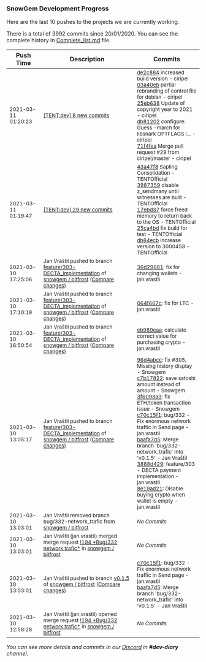 
### SnowGem Development Progress

Here are the last 10 pushes to the projects we are currently working.

There is a total of 3992 commits since 20/01/2020. You can see the complete history in
 [Complete_list.md](Complete_list.md) file.

| Push Time | Description | Commits |
| --- | --- | --- |
| <sub>2021-03-11 01:20:23</sub> | <sub>[[TENT:dev] 8 new commits](https://github.com/TENTOfficial/TENT/compare/2061d4b32d1b...c9cde185d616)</sub> | <sub>[de2c864](https://github.com/TENTOfficial/TENT/commit/de2c864b2ea0d95352f50d5d1b20f98d4a9cb3c0) increased build version - ciripel<br>[03a40eb](https://github.com/TENTOfficial/TENT/commit/03a40ebd3359b1cbe6c349aca33077f7824cdb41) partial rebranding of control file for debian - ciripel<br>[25eb638](https://github.com/TENTOfficial/TENT/commit/25eb638b750f1a726c81daa1b8ab7c97c50f5589) Update of copyright year to 2021 - ciripel<br>[db81202](https://github.com/TENTOfficial/TENT/commit/db812027355f1ec06480cea74cdb4831d5d88f31) configure: Guess -march for libsnark OPTFLAGS i... - ciripel<br>[71f4fea](https://github.com/TENTOfficial/TENT/commit/71f4feae2c7417177ff9003ea31447959a447bd1) Merge pull request #29 from ciripel/master - ciripel</sub> |
| <sub>2021-03-11 01:19:47</sub> | <sub>[[TENT:dev] 29 new commits](https://github.com/TENTOfficial/TENT/compare/7b0c80edd352...2061d4b32d1b)</sub> | <sub>[43a47f8](https://github.com/TENTOfficial/TENT/commit/43a47f8c65e18f033b69afdf8e7945bf24c99321) Sapling Consolidation - TENTOfficial<br>[3987359](https://github.com/TENTOfficial/TENT/commit/3987359273bef1b150cf98d30988139aea1cac35) disable z_sendmany until witnesses are built - TENTOfficial<br>[17ebd37](https://github.com/TENTOfficial/TENT/commit/17ebd37373da67594aadb82855760f017ef9d98a) force freed memory to return back to the OS - TENTOfficial<br>[25ca4bd](https://github.com/TENTOfficial/TENT/commit/25ca4bd71d8baad1e37b5c394ba8f0792b808228) fix build for test - TENTOfficial<br>[db64ecb](https://github.com/TENTOfficial/TENT/commit/db64ecba1c80f1cef0628b4eb2abcca03f829b58) increase version to 3000458 - TENTOfficial</sub> |
| <sub>2021-03-10 17:25:06</sub> | <sub>Jan Vraštil pushed to branch [feature/303\-DECTA\_implementation](https://gitlab.com/snowgem/bitfrost/commits/feature/303-DECTA_implementation) of [snowgem / bitfrost](https://gitlab.com/snowgem/bitfrost) ([Compare changes](https://gitlab.com/snowgem/bitfrost/compare/064f667cee2a015e7be7786d6a6944f44bd07b6f...36d29681ed9a7cfb5325f610824d49209de4f35e))</sub> | <sub>[36d29681](https://gitlab.com/snowgem/bitfrost/-/commit/36d29681ed9a7cfb5325f610824d49209de4f35e): fix for changing wallets - jan.vrastil</sub> |
| <sub>2021-03-10 17:10:19</sub> | <sub>Jan Vraštil pushed to branch [feature/303\-DECTA\_implementation](https://gitlab.com/snowgem/bitfrost/commits/feature/303-DECTA_implementation) of [snowgem / bitfrost](https://gitlab.com/snowgem/bitfrost) ([Compare changes](https://gitlab.com/snowgem/bitfrost/compare/eb989eaac300495b93aff2a315e513dd27c3e0fe...064f667cee2a015e7be7786d6a6944f44bd07b6f))</sub> | <sub>[064f667c](https://gitlab.com/snowgem/bitfrost/-/commit/064f667cee2a015e7be7786d6a6944f44bd07b6f): fix for LTC - jan.vrastil</sub> |
| <sub>2021-03-10 16:50:54</sub> | <sub>Jan Vraštil pushed to branch [feature/303\-DECTA\_implementation](https://gitlab.com/snowgem/bitfrost/commits/feature/303-DECTA_implementation) of [snowgem / bitfrost](https://gitlab.com/snowgem/bitfrost) ([Compare changes](https://gitlab.com/snowgem/bitfrost/compare/8e19ad21cc25f6bf5a2bb5ff71ca0c22a91f69b9...eb989eaac300495b93aff2a315e513dd27c3e0fe))</sub> | <sub>[eb989eaa](https://gitlab.com/snowgem/bitfrost/-/commit/eb989eaac300495b93aff2a315e513dd27c3e0fe): calculate correct value for purchasing crypto - jan.vrastil</sub> |
| <sub>2021-03-10 13:05:17</sub> | <sub>Jan Vraštil pushed to branch [feature/303\-DECTA\_implementation](https://gitlab.com/snowgem/bitfrost/commits/feature/303-DECTA_implementation) of [snowgem / bitfrost](https://gitlab.com/snowgem/bitfrost) ([Compare changes](https://gitlab.com/snowgem/bitfrost/compare/e66266a44d8ac2c2390d9d6ef6e761e766fe7836...8e19ad21cc25f6bf5a2bb5ff71ca0c22a91f69b9))</sub> | <sub>[96d4abcc](https://gitlab.com/snowgem/bitfrost/-/commit/96d4abcc3a27c833fb4a7b604f401cf6ce5ce6a5): fix #305, Missing history display - Snowgem<br>[c7b17822](https://gitlab.com/snowgem/bitfrost/-/commit/c7b17822d7c36e56515554000102910bb9c22281): save satoshi amount instead of amount - Snowgem<br>[3f6098a3](https://gitlab.com/snowgem/bitfrost/-/commit/3f6098a325d8e31d4a925d4b08fc1ee568852896): fix ETH/token transaction issue - Snowgem<br>[c70c15f1](https://gitlab.com/snowgem/bitfrost/-/commit/c70c15f1185b08f2e6e74eb8084ea5b23ccb9231): bug/332 - Fix enormous network traffic in Send page - jan.vrastil<br>[baafa7d5](https://gitlab.com/snowgem/bitfrost/-/commit/baafa7d509e1339fcf97f695e9af367098a1371e): Merge branch 'bug/332-network_trafic' into 'v0.1.5' - Jan Vraštil<br>[3888d429](https://gitlab.com/snowgem/bitfrost/-/commit/3888d429b407e9a4f1d882be4e7bc34ca5b7b401): feature/303 - DECTA payment implementation - jan.vrastil<br>[8e19ad21](https://gitlab.com/snowgem/bitfrost/-/commit/8e19ad21cc25f6bf5a2bb5ff71ca0c22a91f69b9): Disable buying crypto when wallet is empty - jan.vrastil</sub> |
| <sub>2021-03-10 13:03:01</sub> | <sub>Jan Vraštil removed branch bug/332-network_trafic from [snowgem / bitfrost](https://gitlab.com/snowgem/bitfrost)</sub> | <sub>_No Commits_</sub> |
| <sub>2021-03-10 13:03:01</sub> | <sub>Jan Vraštil (jan.vrastil) merged merge request [\!194 \*Bug/332 network trafic\*](https://gitlab.com/snowgem/bitfrost/-/merge_requests/194) in [snowgem / bitfrost](https://gitlab.com/snowgem/bitfrost)</sub> | <sub>_No Commits_</sub> |
| <sub>2021-03-10 13:03:01</sub> | <sub>Jan Vraštil pushed to branch [v0\.1\.5](https://gitlab.com/snowgem/bitfrost/commits/v0.1.5) of [snowgem / bitfrost](https://gitlab.com/snowgem/bitfrost) ([Compare changes](https://gitlab.com/snowgem/bitfrost/compare/3f6098a325d8e31d4a925d4b08fc1ee568852896...baafa7d509e1339fcf97f695e9af367098a1371e))</sub> | <sub>[c70c15f1](https://gitlab.com/snowgem/bitfrost/-/commit/c70c15f1185b08f2e6e74eb8084ea5b23ccb9231): bug/332 - Fix enormous network traffic in Send page - jan.vrastil<br>[baafa7d5](https://gitlab.com/snowgem/bitfrost/-/commit/baafa7d509e1339fcf97f695e9af367098a1371e): Merge branch 'bug/332-network_trafic' into 'v0.1.5' - Jan Vraštil</sub> |
| <sub>2021-03-10 12:58:28</sub> | <sub>Jan Vraštil (jan.vrastil) opened merge request [\!194 \*Bug/332 network trafic\*](https://gitlab.com/snowgem/bitfrost/-/merge_requests/194) in [snowgem / bitfrost](https://gitlab.com/snowgem/bitfrost)</sub> | <sub>_No Commits_</sub> |

_You can see more details and commits in our [Discord](https://discord.gg/zumGnbg) in **#dev-diary** channel._
